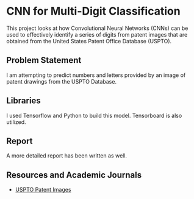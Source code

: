 # CNN for Multi-Digit Classification

This project looks at how Convolutional Neural Networks (CNNs) can be used to effectively identify a series of digits from patent images that are obtained from the United States Patent Office Database (USPTO). 

## Problem Statement
I am attempting to predict numbers and letters provided by an image of patent drawings from the USPTO Database.

## Libraries
I used Tensorflow and Python to build this model. Tensorboard is also utilized.

## Report
A more detailed report has been written as well.

## Resources and Academic Journals
- [USPTO Patent Images](https://bulkdata.uspto.gov/)



